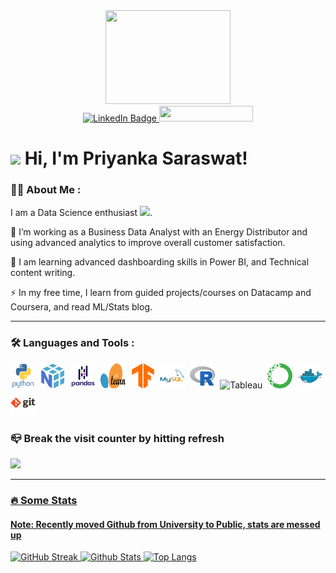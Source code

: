 <div id="header" align="center">
  <img src="https://media.giphy.com/media/LaVp0AyqR5bGsC5Cbm/giphy.gif" width="200" height = "150"/>
</div>

<div id="badges" align="center">
  <a href="https://www.linkedin.com/in/priyanka-saraswat-ps/">
    <img src="https://img.shields.io/badge/LinkedIn-blue?" alt="LinkedIn Badge" width="90" height = "25"/>
  <a target="_blank" rel="noopener noreferrer" href="https://p-saraswat.github.io/" width="100">
    <img src="https://img.shields.io/badge/blog-personal%20website-SteelBlue?link=https://p-saraswat.github.io/" width="150" height = "25">
</a>
</div> 
 <h1>
  <img src="https://media.giphy.com/media/hvRJCLFzcasrR4ia7z/giphy.gif" width="30px"/>
  Hi, I'm <b>Priyanka Saraswat</b>!</h1>
</h1>


### :man_technologist: About Me :
I am a Data Science enthusiast <img src="https://media.giphy.com/media/WUlplcMpOCEmTGBtBW/giphy.gif" width="30">.

:telescope: I’m working as a Business Data Analyst with an Energy Distributor and using advanced analytics to improve overall customer satisfaction.

:seedling: I am learning advanced dashboarding skills in Power BI, and Technical content writing.

:zap: In my free time, I learn from guided projects/courses on Datacamp and Coursera, and read ML/Stats blog.

---

### 🛠️ Languages and Tools :
<div>
  <img src="https://github.com/devicons/devicon/blob/master/icons/python/python-original-wordmark.svg" title="Python" alt="Python" width="40" height="40"/>&nbsp;
  <img src="https://github.com/devicons/devicon/blob/master/icons/numpy/numpy-original.svg" title="Numpy" alt="Numpy" width="40" height="40"/>&nbsp;
  <img src="https://github.com/devicons/devicon/blob/master/icons/pandas/pandas-original-wordmark.svg" title="Pandas" alt="Pandas" width="40" height="40"/>&nbsp;
  <img src="https://github.com/scikit-learn/scikit-learn/blob/main/doc/logos/scikit-learn-logo-without-subtitle.svg" title="Scikit-learn" alt="Scikit-learn" width="40" height="40"/>&nbsp; 
  <img src="https://github.com/devicons/devicon/blob/master/icons/tensorflow/tensorflow-original.svg" title="Tensorflow" alt="Tensorflow" width="40" height="40"/>&nbsp;
  <img src="https://github.com/devicons/devicon/blob/master/icons/mysql/mysql-original-wordmark.svg" title="MySQL"  alt="MySQL" width="40" height="40"/>&nbsp;
  <img src="https://github.com/devicons/devicon/blob/master/icons/r/r-original.svg" title="R" alt="R" width="40" height="40"/>&nbsp;
  <img src="https://cdn.worldvectorlogo.com/logos/tableau-software.svg" title="Tableau"  alt="Tableau" width="40" height="40"/>&nbsp;
  <img src="https://github.com/devicons/devicon/blob/master/icons/anaconda/anaconda-original.svg" title="Anaconda"  alt="Anaconda" width="40" height="40"/>&nbsp;
  <img src="https://github.com/devicons/devicon/blob/master/icons/docker/docker-original.svg" title="Docker"  alt="Docker" width="40" height="40"/>&nbsp;
  <img src="https://github.com/devicons/devicon/blob/master/icons/git/git-original-wordmark.svg" title="Git" **alt="Git" width="40" height="40"/>
</div>

### 📪 Break the visit counter by hitting refresh
<a target="_blank" rel="noopener noreferrer" href="https://github.com/p-saraswat">
    <img src="https://profile-counter.glitch.me/p-saraswat/count.svg" />
</div>

--- 

### 🔥 Some Stats
#### **Note: Recently moved Github from University to Public, stats are messed up**
![GitHub Streak](http://github-readme-streak-stats.herokuapp.com?user=p-saraswat&show_icons=true&theme=vue)
![Github Stats](https://github-readme-stats.vercel.app/api?username=p-saraswat&show_icons=true&theme=vue)
[![Top Langs](https://github-readme-stats.vercel.app/api/top-langs/?username=p-saraswat&hide=html&layout=compact&theme=vue)](https://github.com/anuraghazra/github-readme-stats)

